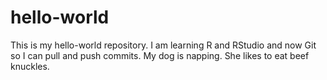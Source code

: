 # hello-world
This is my hello-world repository.
I am learning R and RStudio and now Git so I can pull and push commits. 
My dog is napping.
She likes to eat beef knuckles.
